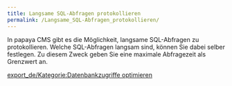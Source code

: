 ```yaml
---
title: Langsame SQL-Abfragen protokollieren
permalink: /Langsame_SQL-Abfragen_protokollieren/
---
```


In papaya CMS gibt es die Möglichkeit, langsame SQL-Abfragen zu protokollieren. Welche SQL-Abfragen langsam sind, können Sie dabei selber festlegen. Zu diesem Zweck geben Sie eine maximale Abfragezeit als Grenzwert an.

[export_de/Kategorie:Datenbankzugriffe optimieren](export_de/Kategorie:Datenbankzugriffe_optimieren )